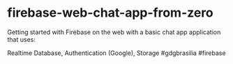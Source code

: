 # firebase-web-chat-app-from-zero 

Getting started with Firebase on the web with a basic chat app application that uses:   

Realtime Database, Authentication (Google), Storage  \#gdgbrasilia #firebase 
